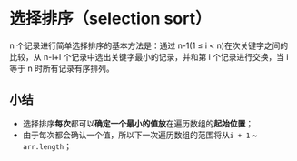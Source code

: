# 选择排序（selection sort）

n 个记录进行简单选择排序的基本方法是：通过 n-1(1 ≤ i < n)在次关键字之间的比较，从 n-i+l 个记录中选出关键字最小的记录，并和第 i 个记录进行交换，当 i 等于 n 时所有记录有序排列。

## 小结

+ 选择排序**每次**都可以**确定一个最小的值放**在遍历数组的**起始位置**；
+ 由于每次都会确认一个值，所以下一次遍历数组的范围将从`i + 1` ~  `arr.length`；

